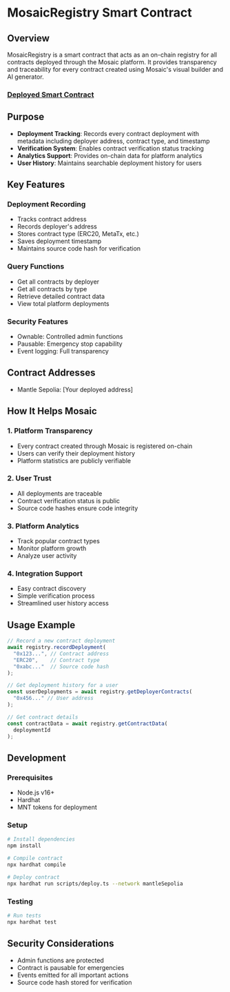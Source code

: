 # MosaicRegistry Smart Contract

## Overview
MosaicRegistry is a smart contract that acts as an on-chain registry for all contracts deployed through the Mosaic platform. It provides transparency and traceability for every contract created using Mosaic's visual builder and AI generator.

### [Deployed Smart Contract](https://sepolia.mantlescan.xyz/address/0x9Ee74B5CdA611323cfF472Ee66de9884E2a54cc6)

## Purpose
- **Deployment Tracking**: Records every contract deployment with metadata including deployer address, contract type, and timestamp
- **Verification System**: Enables contract verification status tracking
- **Analytics Support**: Provides on-chain data for platform analytics
- **User History**: Maintains searchable deployment history for users

## Key Features

### Deployment Recording
- Tracks contract address
- Records deployer's address
- Stores contract type (ERC20, MetaTx, etc.)
- Saves deployment timestamp
- Maintains source code hash for verification

### Query Functions
- Get all contracts by deployer
- Get all contracts by type
- Retrieve detailed contract data
- View total platform deployments

### Security Features
- Ownable: Controlled admin functions
- Pausable: Emergency stop capability
- Event logging: Full transparency

## Contract Addresses
- Mantle Sepolia: [Your deployed address]

## How It Helps Mosaic

### 1. Platform Transparency
- Every contract created through Mosaic is registered on-chain
- Users can verify their deployment history
- Platform statistics are publicly verifiable

### 2. User Trust
- All deployments are traceable
- Contract verification status is public
- Source code hashes ensure code integrity

### 3. Platform Analytics
- Track popular contract types
- Monitor platform growth
- Analyze user activity

### 4. Integration Support
- Easy contract discovery
- Simple verification process
- Streamlined user history access

## Usage Example

```typescript
// Record a new contract deployment
await registry.recordDeployment(
  "0x123...", // Contract address
  "ERC20",    // Contract type
  "0xabc..."  // Source code hash
);

// Get deployment history for a user
const userDeployments = await registry.getDeployerContracts(
  "0x456..." // User address
);

// Get contract details
const contractData = await registry.getContractData(
  deploymentId
);
```

## Development

### Prerequisites
- Node.js v16+
- Hardhat
- MNT tokens for deployment

### Setup
```bash
# Install dependencies
npm install

# Compile contract
npx hardhat compile

# Deploy contract
npx hardhat run scripts/deploy.ts --network mantleSepolia
```

### Testing
```bash
# Run tests
npx hardhat test
```

## Security Considerations
- Admin functions are protected
- Contract is pausable for emergencies
- Events emitted for all important actions
- Source code hash stored for verification
